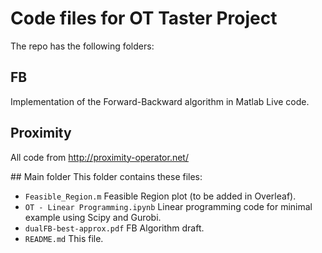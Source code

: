 # Code files for OT Taster Project

The repo has the following folders:
## FB 
Implementation of the Forward-Backward algorithm in Matlab Live code.

## Proximity
All code from http://proximity-operator.net/

## Main folder
This folder contains these files:

* ```Feasible_Region.m``` Feasible Region plot (to be added in Overleaf).
* ```OT - Linear Programming.ipynb``` Linear programming code for minimal example using Scipy and Gurobi.
* ```dualFB-best-approx.pdf``` FB Algorithm draft.
* ```README.md``` This file.
